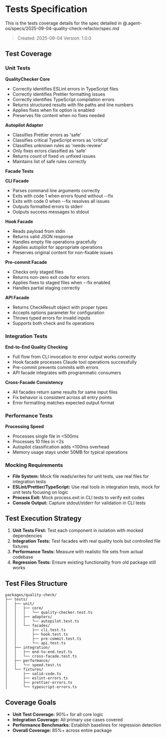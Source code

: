 # Tests Specification

This is the tests coverage details for the spec detailed in
@.agent-os/specs/2025-09-04-quality-check-refactor/spec.md

> Created: 2025-09-04 Version: 1.0.0

## Test Coverage

### Unit Tests

**QualityChecker Core**

- Correctly identifies ESLint errors in TypeScript files
- Correctly identifies Prettier formatting issues
- Correctly identifies TypeScript compilation errors
- Returns structured results with file paths and line numbers
- Applies fixes when fix option is enabled
- Preserves file content when no fixes needed

**Autopilot Adapter**

- Classifies Prettier errors as 'safe'
- Classifies critical TypeScript errors as 'critical'
- Classifies unknown rules as 'needs-review'
- Only fixes errors classified as 'safe'
- Returns count of fixed vs unfixed issues
- Maintains list of safe rules correctly

**Facade Tests**

**CLI Facade**

- Parses command line arguments correctly
- Exits with code 1 when errors found without --fix
- Exits with code 0 when --fix resolves all issues
- Outputs formatted errors to stderr
- Outputs success messages to stdout

**Hook Facade**

- Reads payload from stdin
- Returns valid JSON response
- Handles empty file operations gracefully
- Applies autopilot for appropriate operations
- Preserves original content for non-fixable issues

**Pre-commit Facade**

- Checks only staged files
- Returns non-zero exit code for errors
- Applies fixes to staged files when --fix enabled
- Handles partial staging correctly

**API Facade**

- Returns CheckResult object with proper types
- Accepts options parameter for configuration
- Throws typed errors for invalid inputs
- Supports both check and fix operations

### Integration Tests

**End-to-End Quality Checking**

- Full flow from CLI invocation to error output works correctly
- Hook facade processes Claude tool operations successfully
- Pre-commit prevents commits with errors
- API facade integrates with programmatic consumers

**Cross-Facade Consistency**

- All facades return same results for same input files
- Fix behavior is consistent across all entry points
- Error formatting matches expected output format

### Performance Tests

**Processing Speed**

- Processes single file in <500ms
- Processes 10 files in <2s
- Autopilot classification adds <100ms overhead
- Memory usage stays under 50MB for typical operations

### Mocking Requirements

- **File System:** Mock file reads/writes for unit tests, use real files for
  integration tests
- **ESLint/Prettier/TypeScript:** Use real tools in integration tests, mock for
  unit tests focusing on logic
- **Process Exit:** Mock process.exit in CLI tests to verify exit codes
- **Console Output:** Capture stdout/stderr for validation in CLI tests

## Test Execution Strategy

1. **Unit Tests First:** Test each component in isolation with mocked
   dependencies
2. **Integration Tests:** Test facades with real quality tools but controlled
   file fixtures
3. **Performance Tests:** Measure with realistic file sets from actual codebase
4. **Regression Tests:** Ensure existing functionality from old package still
   works

## Test Files Structure

```
packages/quality-check/
├── tests/
│   ├── unit/
│   │   ├── core/
│   │   │   └── quality-checker.test.ts
│   │   ├── adapters/
│   │   │   └── autopilot.test.ts
│   │   └── facades/
│   │       ├── cli.test.ts
│   │       ├── hook.test.ts
│   │       ├── pre-commit.test.ts
│   │       └── api.test.ts
│   ├── integration/
│   │   ├── end-to-end.test.ts
│   │   └── cross-facade.test.ts
│   ├── performance/
│   │   └── speed.test.ts
│   └── fixtures/
│       ├── valid-code.ts
│       ├── eslint-errors.ts
│       ├── prettier-errors.ts
│       └── typescript-errors.ts
```

## Coverage Goals

- **Unit Test Coverage:** 90%+ for all core logic
- **Integration Coverage:** All primary use cases covered
- **Performance Benchmarks:** Establish baselines for regression detection
- **Overall Coverage:** 85%+ across entire package
